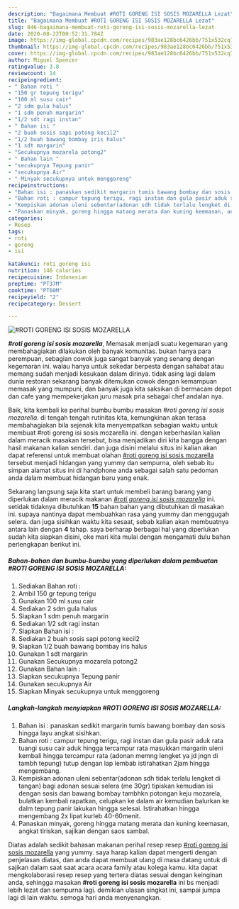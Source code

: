 ```yaml
---
description: "Bagaimana Membuat #ROTI GORENG ISI SOSIS MOZARELLA Lezat"
title: "Bagaimana Membuat #ROTI GORENG ISI SOSIS MOZARELLA Lezat"
slug: 846-bagaimana-membuat-roti-goreng-isi-sosis-mozarella-lezat
date: 2020-08-22T00:52:31.784Z
image: https://img-global.cpcdn.com/recipes/983ae128bc6426bb/751x532cq70/roti-goreng-isi-sosis-mozarella-foto-resep-utama.jpg
thumbnail: https://img-global.cpcdn.com/recipes/983ae128bc6426bb/751x532cq70/roti-goreng-isi-sosis-mozarella-foto-resep-utama.jpg
cover: https://img-global.cpcdn.com/recipes/983ae128bc6426bb/751x532cq70/roti-goreng-isi-sosis-mozarella-foto-resep-utama.jpg
author: Miguel Spencer
ratingvalue: 3.8
reviewcount: 14
recipeingredient:
- " Bahan roti "
- "150 gr tepung terigu"
- "100 ml susu cair"
- "2 sdm gula halus"
- "1 sdm penuh margarin"
- "1/2 sdt ragi instan"
- " Bahan isi "
- "2 buah sosis sapi potong kecil2"
- "1/2 buah bawang bombay iris halus"
- "1 sdt margarin"
- "Secukupnya mozarela potong2"
- " Bahan lain "
- "secukupnya Tepung panir"
- "secukupnya Air"
- " Minyak secukupnya untuk menggoreng"
recipeinstructions:
- "Bahan isi : panaskan sedikit margarin tumis bawang bombay dan sosis hingga layu angkat sisihkan."
- "Bahan roti : campur tepung terigu, ragi instan dan gula pasir aduk rata tuangi susu cair aduk hingga tercampur rata masukkan margarin uleni kembali hingga tercampur rata (adonan memng lengket ya jd jngn di tambh tepung) tutup dengan lap lembab istirahatkan 2jam hingga mengembang."
- "Kempiskan adonan uleni sebentar(adonan sdh tidak terlalu lengket di tangan) bagi adonan sesuai selera (me 30gr) tipiskan kemudian isi dengan sosis dan bawang bombay tambhkn potongan keju mozarela, bulatkan kembali rapatkan, celupkan ke dalam air kemudian balurkan ke dalm tepung panir lakukan hingga selesai. Istirahatkan hingga mengembang 2x lipat kurleb 40-60menit."
- "Panaskan minyak, goreng hingga matang merata dan kuning keemasan, angkat tiriskan, sajikan dengan saos sambal."
categories:
- Resep
tags:
- roti
- goreng
- isi

katakunci: roti goreng isi 
nutrition: 146 calories
recipecuisine: Indonesian
preptime: "PT37M"
cooktime: "PT60M"
recipeyield: "2"
recipecategory: Dessert

---
```



![#ROTI GORENG ISI SOSIS MOZARELLA](https://img-global.cpcdn.com/recipes/983ae128bc6426bb/751x532cq70/roti-goreng-isi-sosis-mozarella-foto-resep-utama.jpg)

<b><i>#roti goreng isi sosis mozarella</i></b>, Memasak menjadi suatu kegemaran yang membahagiakan dilakukan oleh banyak komunitas. bukan hanya para perempuan, sebagian cowok juga sangat banyak yang senang dengan kegemaran ini. walau hanya untuk sekedar berpesta dengan sahabat atau memang sudah menjadi kesukaan dalam dirinya. tidak asing lagi dalam dunia restoran sekarang banyak ditemukan cowok dengan kemampuan memasak yang mumpuni, dan banyak juga kita saksikan di bermacam depot dan cafe yang mempekerjakan juru masak pria sebagai chef andalan nya.



Baik, kita kembali ke perihal bumbu bumbu masakan <i>#roti goreng isi sosis mozarella</i>. di tengah tengah rutinitas kita, kemungkinan akan terasa membahagiakan bila sejenak kita menyempatkan sebagian waktu untuk membuat #roti goreng isi sosis mozarella ini. dengan keberhasilan kalian dalam meracik masakan tersebut, bisa menjadikan diri kita bangga dengan hasil makanan kalian sendiri. dan juga disini melalui situs ini kalian akan dapat referensi untuk membuat olahan <u>#roti goreng isi sosis mozarella</u> tersebut menjadi hidangan yang yummy dan sempurna, oleh sebab itu simpan alamat situs ini di handphone anda sebagai salah satu pedoman anda dalam membuat hidangan baru yang enak.


Sekarang langsung saja kita start untuk membeli barang barang yang diperlukan dalam meracik makanan <u><i>#roti goreng isi sosis mozarella</i></u> ini. setidak tidaknya dibutuhkan <b>15</b> bahan bahan yang dibutuhkan di masakan ini. supaya nantinya dapat membuahkan rasa yang yummy dan menggugah selera. dan juga sisihkan waktu kita sesaat, sebab kalian akan membuatnya antara lain dengan <b>4</b> tahap. saya berharap berbagai hal yang diperlukan sudah kita siapkan disini, oke mari kita mulai dengan mengamati dulu bahan perlengkapan berikut ini.

<!--inarticleads1-->

##### Bahan-bahan dan bumbu-bumbu yang diperlukan dalam pembuatan #ROTI GORENG ISI SOSIS MOZARELLA:

1. Sediakan  Bahan roti :
1. Ambil 150 gr tepung terigu
1. Gunakan 100 ml susu cair
1. Sediakan 2 sdm gula halus
1. Siapkan 1 sdm penuh margarin
1. Sediakan 1/2 sdt ragi instan
1. Siapkan  Bahan isi :
1. Sediakan 2 buah sosis sapi potong kecil2
1. Siapkan 1/2 buah bawang bombay iris halus
1. Gunakan 1 sdt margarin
1. Gunakan Secukupnya mozarela potong2
1. Gunakan  Bahan lain :
1. Siapkan secukupnya Tepung panir
1. Gunakan secukupnya Air
1. Siapkan  Minyak secukupnya untuk menggoreng




<!--inarticleads2-->

##### Langkah-langkah menyiapkan #ROTI GORENG ISI SOSIS MOZARELLA:

1. Bahan isi : panaskan sedikit margarin tumis bawang bombay dan sosis hingga layu angkat sisihkan.
1. Bahan roti : campur tepung terigu, ragi instan dan gula pasir aduk rata tuangi susu cair aduk hingga tercampur rata masukkan margarin uleni kembali hingga tercampur rata (adonan memng lengket ya jd jngn di tambh tepung) tutup dengan lap lembab istirahatkan 2jam hingga mengembang.
1. Kempiskan adonan uleni sebentar(adonan sdh tidak terlalu lengket di tangan) bagi adonan sesuai selera (me 30gr) tipiskan kemudian isi dengan sosis dan bawang bombay tambhkn potongan keju mozarela, bulatkan kembali rapatkan, celupkan ke dalam air kemudian balurkan ke dalm tepung panir lakukan hingga selesai. Istirahatkan hingga mengembang 2x lipat kurleb 40-60menit.
1. Panaskan minyak, goreng hingga matang merata dan kuning keemasan, angkat tiriskan, sajikan dengan saos sambal.




Diatas adalah sedikit bahasan makanan perihal resep resep <u>#roti goreng isi sosis mozarella</u> yang yummy. saya harap kalian dapat mengerti dengan penjelasan diatas, dan anda dapat membuat ulang di masa datang untuk di sajikan dalam saat saat acara acara family atau kolega kamu. kita dapat mengkolaborasi resep resep yang tertera diatas sesuai dengan keinginan anda, sehingga masakan <b>#roti goreng isi sosis mozarella</b> ini bs menjadi lebih lezat dan sempurna lagi. demikian ulasan singkat ini, sampai jumpa lagi di lain waktu. semoga hari anda menyenangkan.
